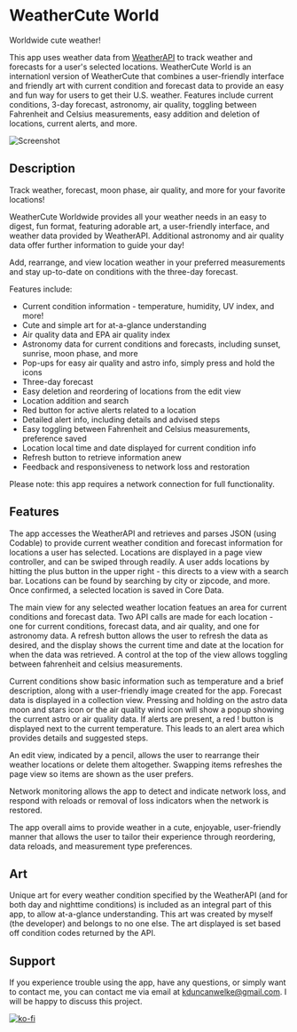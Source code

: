 # WeatherCute World
Worldwide cute weather!

This app uses weather data from [WeatherAPI](https://www.weatherapi.com) to track weather and forecasts for a user's selected locations. WeatherCute World is an internationl version of WeatherCute that combines a user-friendly interface and friendly art with current condition and forecast data to provide an easy and fun way for users to get their U.S. weather. Features include current conditions, 3-day forecast, astronomy, air quality, toggling between Fahrenheit and Celsius measurements, easy addition and deletion of locations, current alerts, and more.

![Screenshot](https://i.ibb.co/9HbdxGC/Screen-Shot-2021-07-15-at-2-46-17-PM.png)

## Description

Track weather, forecast, moon phase, air quality, and more for your favorite locations!

WeatherCute Worldwide provides all your weather needs in an easy to digest, fun format, featuring adorable art, a user-friendly interface, and weather data provided by WeatherAPI. Additional astronomy and air quality data offer further information to guide your day!

Add, rearrange, and view location weather in your preferred measurements and stay up-to-date on conditions with the three-day forecast.

Features include:

* Current condition information - temperature, humidity, UV index, and more!
* Cute and simple art for at-a-glance understanding
* Air quality data and EPA air quality index
* Astronomy data for current conditions and forecasts, including sunset, sunrise, moon phase, and more
* Pop-ups for easy air quality and astro info, simply press and hold the icons
* Three-day forecast
* Easy deletion and reordering of locations from the edit view
* Location addition and search
* Red button for active alerts related to a location
* Detailed alert info, including details and advised steps
* Easy toggling between Fahrenheit and Celsius measurements, preference saved
* Location local time and date displayed for current condition info
* Refresh button to retrieve information anew
* Feedback and responsiveness to network loss and restoration

Please note: this app requires a network connection for full functionality.

## Features
The app accesses the WeatherAPI and retrieves and parses JSON (using Codable) to provide current weather condition and forecast information for locations a user has selected. Locations are displayed in a page view controller, and can be swiped through readily. A user adds locations by hitting the plus button in the upper right - this directs to a view with a search bar. Locations can be found by searching by city or zipcode, and more. Once confirmed, a selected location is saved in Core Data.

The main view for any selected weather location featues an area for current conditions and forecast data. Two API calls are made for each location - one for current conditions, forecast data, and air quality, and one for astronomy data. A refresh button allows the user to refresh the data as desired, and the display shows the current time and date at the location for when the data was retrieved. A control at the top of the view allows toggling between fahrenheit and celsius measurements.

Current conditions show basic information such as temperature and a brief description, along with a user-friendly image created for the app. Forecast data is displayed in a collection view. Pressing and holding on the astro data moon and stars icon or the air quality wind icon will show a popup showing the current astro or air quality data. If alerts are present, a red ! button is displayed next to the current temperature. This leads to an alert area which provides details and suggested steps.

An edit view, indicated by a pencil, allows the user to rearrange their weather locations or delete them altogether. Swapping items refreshes the page view so items are shown as the user prefers.

Network monitoring allows the app to detect and indicate network loss, and respond with reloads or removal of loss indicators when the network is restored. 

The app overall aims to provide weather in a cute, enjoyable, user-friendly manner that allows the user to tailor their experience through reordering, data reloads, and measurement type preferences.

## Art
Unique art for every weather condition specified by the WeatherAPI (and for both day and nighttime conditions) is included as an integral part of this app, to allow at-a-glance understanding. This art was created by myself (the developer) and belongs to no one else. The art displayed is set based off condition codes returned by the API.

## Support
If you experience trouble using the app, have any questions, or simply want to contact me, you can contact me via email at kduncanwelke@gmail.com. I will be happy to discuss this project.

[![ko-fi](https://ko-fi.com/img/githubbutton_sm.svg)](https://ko-fi.com/S6S03G1HT)
